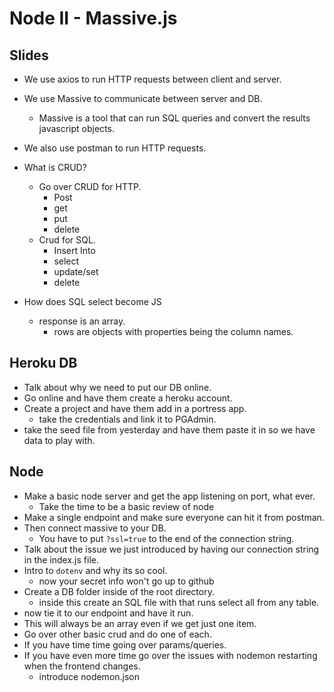 # Node II - Massive.js

## Slides

- We use axios to run HTTP requests between client and server.
- We use Massive to communicate between server and DB.
  - Massive is a tool that can run SQL queries and convert the results javascript objects.
- We also use postman to run HTTP requests.

- What is CRUD?
  - Go over CRUD for HTTP.
    - Post
    - get
    - put
    - delete
  - Crud for SQL.
    - Insert Into
    - select
    - update/set
    - delete

- How does SQL select become JS
  - response is an array.
    - rows are objects with properties being the column names.

## Heroku DB

- Talk about why we need to put our DB online.
- Go online and have them create a heroku account.
- Create a project and have them add in a portress app.
  - take the credentials and link it to PGAdmin.
- take the seed file from yesterday and have them paste it in so we have data to play with.

## Node

- Make a basic node server and get the app listening on port, what ever.
  - Take the time to be a basic review of node
- Make a single endpoint and make sure everyone can hit it from postman.
- Then connect massive to your DB.
  - You have to put `?ssl=true` to the end of the connection string.
- Talk about the issue we just introduced by having our connection string in the index.js file.
- Intro to `dotenv` and why its so cool.
  - now your secret info won't go up to github
- Create a DB folder inside of the root directory.
  - inside this create an SQL file with that runs select all from any table.
- now tie it to our endpoint and have it run.
- This will always be an array even if we get just one item.
- Go over other basic crud and do one of each.
- If you have time time going over params/queries.
- If you have even more time go over the issues with nodemon restarting when the frontend changes.
  - introduce nodemon.json

